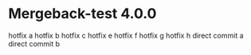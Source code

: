 # Mergeback-test 4.0.0

hotfix a
hotfix b
hotfix c
hotfix e
hotfix f
hotfix g
hotfix h
direct commit a
direct commit b
